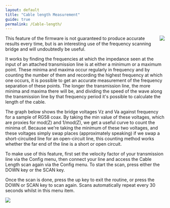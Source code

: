 ```yaml
---
layout: default
title: "Cable length Measurement"
guide: true
permalink: /Cable-length/
--- 
```


<img style='float:right;' src='https://github.com/G1OJS/{{ site.github.repository_name }}assets/img/Line%20length%20screen%20crop%20640px.png'>
  
This feature of the firmware is not guaranteed to produce accurate results every time, but is an interesting use of the frequency scanning bridge and will undoubtedly be useful. 

It works by finding the frequencies at which the impedance seen at the input of an attached transmission line is at either a minimum or a maximum point. These minima and maxima occur regularly in frequency and by counting the number of them and recording the highest frequency at which one occurs, it is possible to get an accurate measurement of the frequency separation of these points. The longer the transmission line, the more minima and maxima there will be, and dividing the speed of the wave along the transmission line by that frequency period it's possible to calculate the length of the cable.

The graph below shows the bridge voltages Vz and Va against frequency for a sample of RG58 coax. By taking the min value of these voltages, which are proxies for mod(Z) and 1/mod(Z), we get a useful curve to count the minima of. Because we're taking the minimum of these two voltages, and these voltages simply swap places (approximately speaking) if we swap a short-circuited line for an open-circuit line, this counting method works whether the far end of the line is a short or open circuit.

To make use of this feature, first set the velocity factor of your transmission line via the Config menu, then connect your line and access the Cable Length scan again via the Config menu. To start the scan, press either the DOWN key or the SCAN key.

Once the scan is done, press the up key to exit the routine, or press the DOWN or SCAN key to scan again. Scans automatically repeat every 30 seconds whilst in this menu item.

![](https://github.com/G1OJS/G1OJS-MR300-SARK100-Firmware/assets/img/Cable%20length%20example%20640px.png)

